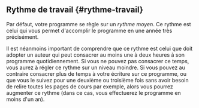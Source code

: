 ## Rythme de travail {#rythme-travail}

Par défaut, votre programme se règle sur un *rythme moyen*. Ce rythme est celui qui vous permet d'accomplir le programme en une année très précisément.

Il est néanmoins important de comprendre que ce rythme est celui que doit adopter un auteur qui peut consacrer au moins une à deux heures à son programme quotidiennement. Si vous ne pouvez pas consacrer ce temps, vous aurez à régler ce rythme sur un niveau moindre. Si vous pouvez au contraire consacrer plus de temps à votre écriture sur ce programme, ou que vous le suivez pour une deuxième ou troisième fois sans avoir besoin de relire toutes les pages de cours par exemple, alors vous pourrez augmenter ce rythme (dans ce cas, vous effectuerez le programme en moins d'un an).
